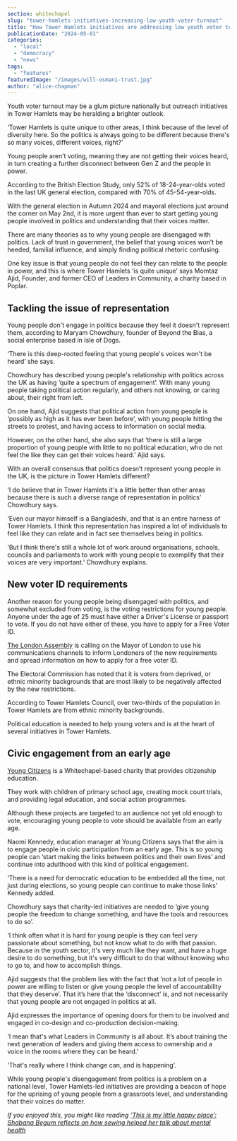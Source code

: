 ```yaml
---
section: whitechapel
slug: "tower-hamlets-initiatives-increasing-low-youth-voter-turnout"
title: "How Tower Hamlets initiatives are addressing low youth voter turnout ahead of the elections"
publicationDate: "2024-05-01"
categories: 
  - "local"
  - "democracy"
  - "news"
tags: 
  - "features"
featuredImage: "/images/will-osmani-trust.jpg"
author: "alice-chapman"
---
```


Youth voter turnout may be a glum picture nationally but outreach initiatives in Tower Hamlets may be heralding a brighter outlook.

‘Tower Hamlets is quite unique to other areas, I think because of the level of diversity here. So the politics is always going to be different because there's so many voices, different voices, right?’

Young people aren’t voting, meaning they are not getting their voices heard, in turn creating a further disconnect between Gen Z and the people in power. 

According to the British Election Study, only 52% of 18-24-year-olds voted in the last UK general election, compared with 70% of 45-54-year-olds. 

With the general election in Autumn 2024 and mayoral elections just around the corner on May 2nd, it is more urgent than ever to start getting young people involved in politics and understanding that their voices matter. 

There are many theories as to why young people are disengaged with politics. Lack of trust in government, the belief that young voices won’t be heeded, familial influence, and simply finding political rhetoric confusing. 

One key issue is that young people do not feel they can relate to the people in power, and this is where Tower Hamlets ‘is quite unique’ says Momtaz Ajid, Founder, and former CEO of Leaders in Community, a charity based in Poplar. 

## Tackling the issue of representation

Young people don't engage in politics because they feel it doesn't represent them, according to Maryam Chowdhury, founder of Beyond the Bias, a social enterprise based in Isle of Dogs. 

‘There is this deep-rooted feeling that young people's voices won't be heard’ she says. 

Chowdhury has described young people's relationship with politics across the UK as having ‘quite a spectrum of engagement’. With many young people taking political action regularly, and others not knowing, or caring about, their right from left. 

On one hand, Ajid suggests that political action from young people is ‘possibly as high as it has ever been before’, with young people hitting the streets to protest, and having access to information on social media.

However, on the other hand, she also says that ‘there is still a large proportion of young people with little to no political education, who do not feel the like they can get their voices heard.’ Ajid says. 

With an overall consensus that politics doesn’t represent young people in the UK, is the picture in Tower Hamlets different? 

‘I do believe that in Tower Hamlets it's a little better than other areas because there is such a diverse range of representation in politics’ Chowdhury says. 

‘Even our mayor himself is a Bangladeshi, and that is an entire harness of Tower Hamlets. I think this representation has inspired a lot of individuals to feel like they can relate and in fact see themselves being in politics.

‘But I think there's still a whole lot of work around organisations, schools, councils and parliaments to work with young people to exemplify that their voices are very important.’ Chowdhury explains. 

## New voter ID requirements

Another reason for young people being disengaged with politics, and somewhat excluded from voting, is the voting restrictions for young people. Anyone under the age of 25 must have either a Driver's License or passport to vote. If you do not have either of these, you have to apply for a Free Voter ID. 

[The London Assembly](https://www.london.gov.uk/who-we-are/what-london-assembly-does/london-assembly-press-releases/concerns-over-photo-id-requirement-london-voters) is calling on the Mayor of London to use his communications channels to inform Londoners of the new requirements and spread information on how to apply for a free voter ID. 

The Electoral Commission has noted that it is voters from deprived, or ethnic minority backgrounds that are most likely to be negatively affected by the new restrictions. 

According to Tower Hamlets Council, over two-thirds of the population in Tower Hamlets are from ethnic minority backgrounds. 

Political education is needed to help young voters and is at the heart of several initiatives in Tower Hamlets. 

## Civic engagement from an early age 

[Young Citizens](https://www.youngcitizens.org/programmes/bring-about-change/) is a Whitechapel-based charity that provides citizenship education. 

They work with children of primary school age, creating mock court trials, and providing legal education, and social action programmes. 

Although these projects are targeted to an audience not yet old enough to vote, encouraging young people to vote should be available from an early age. 

Naomi Kennedy, education manager at Young Citizens says that the aim is to engage people in civic participation from an early age. This is so young people can ‘start making the links between politics and their own lives’ and continue into adulthood with this kind of political engagement. 

‘There is a need for democratic education to be embedded all the time, not just during elections, so young people can continue to make those links’ Kennedy added. 

Chowdhury says that charity-led initiatives are needed to ‘give young people the freedom to change something, and have the tools and resources to do so’. 

‘I think often what it is hard for young people is they can feel very passionate about something, but not know what to do with that passion. Because in the youth sector, it's very much like they want, and have a huge desire to do something, but it's very difficult to do that without knowing who to go to, and how to accomplish things.

Ajid suggests that the problem lies with the fact that ‘not a lot of people in power are willing to listen or give young people the level of accountability that they deserve’. That it’s here that the ‘disconnect’ is, and not necessarily that young people are not engaged in politics at all. 

Ajid expresses the importance of opening doors for them to be involved and engaged in co-design and co-production decision-making. 

‘I mean that's what Leaders in Community is all about. It’s about training the next generation of leaders and giving them access to ownership and a voice in the rooms where they can be heard.’

‘That's really where I think change can, and is happening’. 

While young people's disengagement from politics is a problem on a national level, Tower Hamlets-led initiatives are providing a beacon of hope for the uprising of young people from a grassroots level, and understanding that their voices do matter. 

_If you enjoyed this, you might like reading_ [_‘This is my little happy place’: Shabana Begum reflects on how sewing helped her talk about mental health_](https://whitechapellondon.co.uk/working-well-trust-sew-support-mental-health/)
